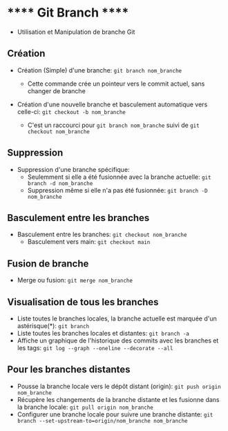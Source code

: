# **** Git Branch ****

- Utilisation et Manipulation de branche Git

## Création

- Création (Simple) d'une branche: `git branch nom_branche`
  - Cette commande crée un pointeur vers le commit actuel, sans changer de branche

- Création d'une nouvelle branche et basculement automatique vers celle-ci: `git checkout -b nom_branche`
  - C'est un raccourci pour `git branch nom_branche` suivi de `git checkout nom_branche`

## Suppression

- Suppression d'une branche spécifique:
  - Seulemment si elle a été fusionnée avec la branche actuelle: `git branch -d nom_branche`
  - Suppression même si elle n'a pas été fusionnée: `git branch -D nom_branche`

## Basculement entre les branches

- Basculement entre les branches: `git checkout nom_branche`
  - Basculement vers main: `git checkout main`

## Fusion de branche

- Merge ou fusion: `git merge nom_branche`

## Visualisation de tous les branches

- Liste toutes le branches locales, la branche actuelle est marquée d'un astérisque(*): `git branch`
- Liste toutes les branches locales et distantes: `git branch -a`
- Affiche un graphique de l'historique des commits avec les branches et les tags: `git log --graph --oneline --decorate --all`

## Pour les branches distantes

- Pousse la branche locale vers le dépôt distant (origin): `git push origin nom_branche`
- Récupère les changements de la branche distante et les fusionne dans la branche locale: `git pull origin nom_branche`
- Configurer une branche locale pour suivre une branche distante: `git branch --set-upstream-to=origin/nom_branche nom_branche`
